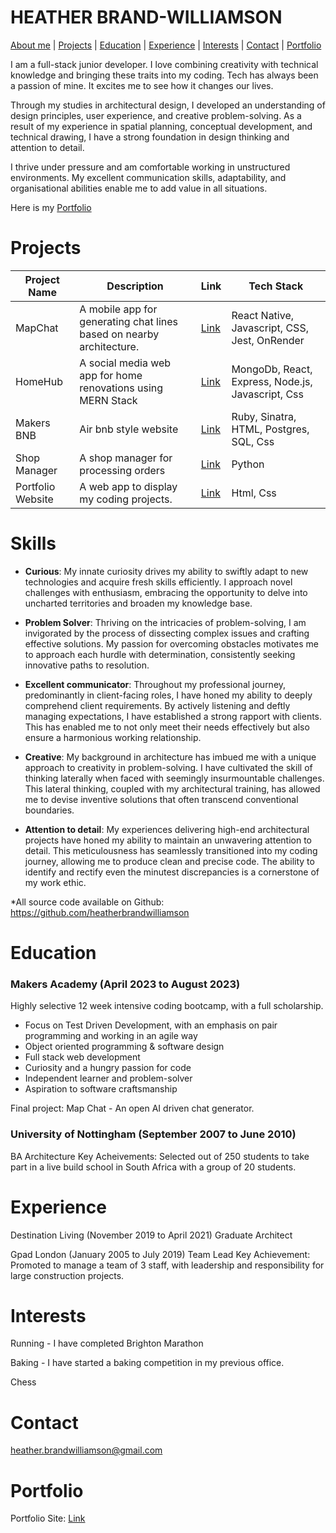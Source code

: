 # HEATHER BRAND-WILLIAMSON



[About me](#about-me) | [Projects](#projects) | [Education](#education) | [Experience](#experience)  | [Interests](#interests) | [Contact](#contact) | [Portfolio](#portfolio)
 

I am a full-stack junior developer. I love combining creativity with technical knowledge and bringing these traits into my coding. Tech has always been a passion of mine. It excites me to see how it changes our lives.

Through my studies in architectural design, I developed an understanding of design principles, user experience, and creative problem-solving. As a result of my experience in spatial planning, conceptual development, and technical drawing, I have a strong foundation in design thinking and attention to detail.

I thrive under pressure and am comfortable working in unstructured environments. My excellent communication skills, adaptability, and organisational abilities enable me to add value in all situations.


Here is my [Portfolio](#portfolio)


# Projects

| Project Name | Description | Link | Tech Stack |
|--------------|-------------|------|------------|
| MapChat       | A mobile app for generating chat lines based on nearby architecture. | [Link](https://github.com/heatherbrandwilliamson/MapChat) | React Native, Javascript, CSS, Jest, OnRender |
| HomeHub       | A social media web app for home renovations using MERN Stack | [Link](https://github.com/heatherbrandwilliamson/HomeHub) | MongoDb, React, Express, Node.js, Javascript, Css |
| Makers BNB       | Air bnb style website | [Link](https://www.heatherbrandwilliamson.co.uk) | Ruby, Sinatra, HTML, Postgres, SQL, Css |
| Shop Manager       | A shop manager for processing orders | [Link](https://www.heatherbrandwilliamson.co.uk) | Python |
| Portfolio Website       | A web app to display my coding projects. | [Link](https://www.heatherbrandwilliamson.co.uk) | Html, Css |



# Skills


- **Curious**:
My innate curiosity drives my ability to swiftly adapt to new technologies and acquire fresh skills efficiently. I approach novel challenges with enthusiasm, embracing the opportunity to delve into uncharted territories and broaden my knowledge base.

- **Problem Solver**:
Thriving on the intricacies of problem-solving, I am invigorated by the process of dissecting complex issues and crafting effective solutions. My passion for overcoming obstacles motivates me to approach each hurdle with determination, consistently seeking innovative paths to resolution. 

- **Excellent communicator**:
Throughout my professional journey, predominantly in client-facing roles, I have honed my ability to deeply comprehend client requirements. By actively listening and deftly managing expectations, I have established a strong rapport with clients. This has enabled me to not only meet their needs effectively but also ensure a harmonious working relationship.

- **Creative**:
My background in architecture has imbued me with a unique approach to creativity in problem-solving. I have cultivated the skill of thinking laterally when faced with seemingly insurmountable challenges. This lateral thinking, coupled with my architectural training, has allowed me to devise inventive solutions that often transcend conventional boundaries.

- **Attention to detail**:
My experiences delivering high-end architectural projects have honed my ability to maintain an unwavering attention to detail. This meticulousness has seamlessly transitioned into my coding journey, allowing me to produce clean and precise code. The ability to identify and rectify even the minutest discrepancies is a cornerstone of my work ethic.

*All source code available on Github: https://github.com/heatherbrandwilliamson

# Education

### Makers Academy (April 2023 to August 2023)
Highly selective 12 week intensive coding bootcamp, with a full scholarship. 

- Focus on Test Driven Development, with an emphasis on pair programming and working in an agile way
- Object oriented programming & software design
- Full stack web development
- Curiosity and a hungry passion for code
- Independent learner and problem-solver
- Aspiration to software craftsmanship


Final project: Map Chat - An open AI driven chat generator.

### University of Nottingham (September 2007 to June 2010)
BA Architecture
Key Acheivements: Selected out of 250 students to take part in a live build school in South Africa with a group of 20 students. 

# Experience

Destination Living (November 2019 to April 2021)
Graduate Architect 

Gpad London (January 2005 to July 2019)
Team Lead
Key Achievement: Promoted to manage a team of 3 staff, with leadership and responsibility for large construction projects.


# Interests

Running - I have completed Brighton Marathon 

Baking - I have started a baking competition in my previous office. 

Chess

# Contact

heather.brandwilliamson@gmail.com

# Portfolio

Portfolio Site: [Link](https://www.heatherbrandwilliamson.co.uk)
